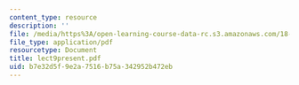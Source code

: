 ```yaml
---
content_type: resource
description: ''
file: /media/https%3A/open-learning-course-data-rc.s3.amazonaws.com/18-996-topics-in-theoretical-computer-science-internet-research-problems-spring-2002/b7e32d5f9e2a7516b75a342952b472eb_lect9present.pdf
file_type: application/pdf
resourcetype: Document
title: lect9present.pdf
uid: b7e32d5f-9e2a-7516-b75a-342952b472eb
---
```

